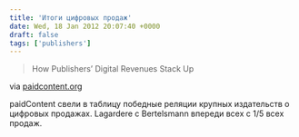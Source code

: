 ```yaml
---
title: 'Итоги цифровых продаж'
date: Wed, 18 Jan 2012 20:07:40 +0000
draft: false
tags: ['publishers']
---
```


> How Publishers’ Digital Revenues Stack Up

via [paidcontent.org](http://paidcontent.org/table/how-publishers-digital-revenues-stack-up)

paidContent свели в таблицу победные реляции крупных издательств о цифровых продажах. Lagardere с Bertelsmann впереди всех с 1/5 всех продаж.